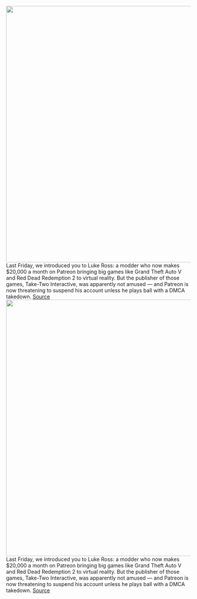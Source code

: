 <img src='https://cdn.vox-cdn.com/thumbor/b8krUzb-KBsTmcjMrwop0CQ7sOU=/0x0:1518x759/1200x800/filters:focal(638x259:880x501)/cdn.vox-cdn.com/uploads/chorus_image/image/71053009/_post_teaser.0.png' width='700px' /><br/>
Last Friday, we introduced you to Luke Ross: a modder who now makes $20,000 a month on Patreon bringing big games like Grand Theft Auto V and Red Dead Redemption 2 to virtual reality. But the publisher of those games, Take-Two Interactive, was apparently not amused — and Patreon is now threatening to suspend his account unless he plays ball with a DMCA takedown.
<a href='https://www.theverge.com/2022/7/6/23197169/luke-ross-vr-dmca-takedown-take-two-rockstar-patreon'> Source <a/><img src='https://cdn.vox-cdn.com/thumbor/b8krUzb-KBsTmcjMrwop0CQ7sOU=/0x0:1518x759/1200x800/filters:focal(638x259:880x501)/cdn.vox-cdn.com/uploads/chorus_image/image/71053009/_post_teaser.0.png' width='700px' /><br/>
Last Friday, we introduced you to Luke Ross: a modder who now makes $20,000 a month on Patreon bringing big games like Grand Theft Auto V and Red Dead Redemption 2 to virtual reality. But the publisher of those games, Take-Two Interactive, was apparently not amused — and Patreon is now threatening to suspend his account unless he plays ball with a DMCA takedown.
<a href='https://www.theverge.com/2022/7/6/23197169/luke-ross-vr-dmca-takedown-take-two-rockstar-patreon'> Source <a/>